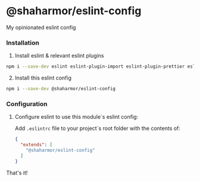 # @shaharmor/eslint-config

My opinionated eslint config

### Installation

1. Install eslint & relevant eslint plugins
```sh
npm i --save-dev eslint eslint-plugin-import eslint-plugin-prettier eslint-plugin-vue eslint-import-resolver-typescript @typescript-eslint/eslint-plugin prettier
```

2. Install this eslint config
```sh
npm i --save-dev @shaharmor/eslint-config
```

### Configuration

1. Configure eslint to use this module`s eslint config:

    Add `.eslintrc` file to your project`s root folder with the contents of:
    ```json
    {
      "extends": [
        "@shaharmor/eslint-config"
      ]
    }
    ```

That's it!
